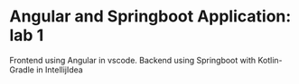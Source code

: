 # Angular and Springboot Application: lab 1
Frontend using Angular in vscode. 
Backend using Springboot with Kotlin-Gradle in IntellijIdea 

